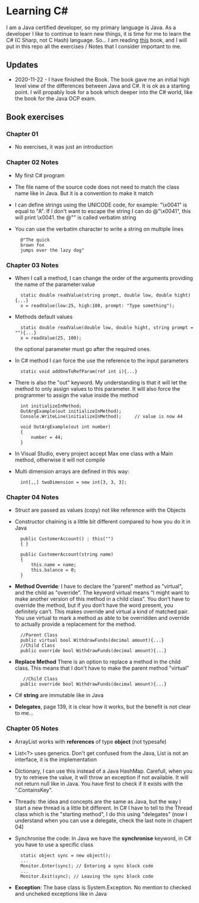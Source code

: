# Learning C\#

I am a Java certified developer, so my primary language is Java. As a developer I like to continue to learn new things, it is time for me to learn the C# (C Sharp, not C Hash) language.
So... I am reading [this](http://www.csharpcourse.com/) book, and I will put in this repo all the exercises / Notes that I consider important to me.

## Updates
- 2020-11-22 - I have finished the Book. The book gave me an initial high level view of the differences between Java and C#. It is ok as a starting point. I will propably look for a book which deeper into the C# world, like the book for the Java OCP exam.

## Book exercises

### Chapter 01

- No exercises, it was just an introduction

### Chapter 02 Notes

- My first C# program
- The file name of the source code does not need to match the class name like in Java. But it is a convention to make it match
- I can define strings using the UNICODE code, for example: "\x0041" is equal to "A". If I don't want to escape the string I can do @"\x0041", this will print \x0041. the @"" is called verbatim string
- You can use the verbatim character to write a string on multiple lines
  
        @"The quick
        brown fox
        jumps over the lazy dog"

### Chapter 03 Notes

- When I call a method, I can change the order of the arguments providing the name of the parameter:value

        static double readValue(string prompt, double low, double hight){...}
        x = readValue(low:25, high:100, prompt: "Type something");

- Methods default values

        static double readValue(double low, double hight, string prompt = ""){...}
        x = readValue(25, 100);

    the optional parameter must go after the required ones.
- In C# method I can force the use the reference to the input parameters

        static void addOneToRefParam(ref int i){...}

- There is also the "out" keyword. My understanding is that it will let the method to only assign values to this parameter. It will also force the programmer to assign the value inside the method

        int initializeInMethod;
        OutArgExample(out initializeInMethod);
        Console.WriteLine(initializeInMethod);     // value is now 44
        
        void OutArgExample(out int number)
        {
            number = 44;
        }

- In Visual Studio, every project accept Max one class with a Main method, otherwise it will not compile
- Multi dimension arrays are defined in this way:

        int[,,] twoDimension = new int[3, 3, 3];

### Chapter 04 Notes

- Struct are passed as values (copy) not like reference with the Objects
- Constructor chaining is a little bit different compared to how you do it in Java

        public CustomerAccount() : this("")
        { }

        public CustomerAccount(string name)
        {
            this.name = name;
            this.balance = 0;
        }

 - **Method Override**: I have to declare the "parent" method as "virtual", and the child as "override". The keyword virtual means “I might want to make another version of this method in a child class”. You don’t have to override the method, but if you don’t have the word present, you definitely can’t. This makes override and virtual a kind of matched pair. You use virtual to mark a method as able to be overridden and override to actually provide a replacement for the method.


         //Parent Class
         public virtual bool WithdrawFunds(decimal amount){...}
         //Child Class
         public override bool WithdrawFunds(decimal amount){...}

 - **Replace Method** There is an option to replace a method in the child class. This means that I don't have to make the parent method "virtual" 

          //Child Class
         public override bool WithdrawFunds(decimal amount){...}

 - C# **string** are immutable like in Java
 - **Delegates**, page 139, it is clear how it works, but the benefit is not clear to me...

### Chapter 05 Notes

- ArrayList works with **references** of type **object** (not typesafe)
- List<?> uses generics. Don't get confused from the Java, List is not an interface, it is the implementation
- Dictionary<?, ?>, I can use this instead of a Java HashMap<?, ?>. Carefull, when you try to retrieve the value, it will throw an exception if not available. It will not return null like in Java. You have first to check if it exists with the ".ContainsKey".
- Threads: the idea and concepts are the same as Java, but the way I start a new thread is a little bit different. In C# I have to tell to the Thread class which is the "starting method", I do this using "delegates" (now I understand when you can use a delegate, check the last note in chapert 04)
- Synchronise the code: In Java we have the **synchronise** keyword, in C# you have to use a specific class

        static object sync = new object();
        ...
        Monitor.Enter(sync); // Entering a sync block code
        ...
        Monitor.Exit(sync); // Leaving the sync block code

- **Exception**: The base class is System.Exception. No mention to checked and uncheked exceptions like in Java

